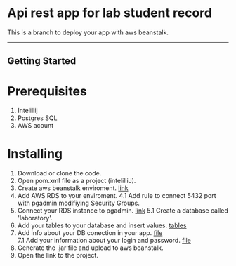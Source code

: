 # Api rest app for lab student record
This is a branch to deploy your app with aws beanstalk.

---

## Getting Started

# Prerequisites
1. Intelillij
2. Postgres SQL
3. AWS acount

# Installing
1. Download or clone the code.
2. Open  pom.xml file as a project (intelilliJ).
3. Create aws beanstalk enviroment. [link](https://docs.aws.amazon.com/elasticbeanstalk/latest/dg/java-getstarted.html)
4. Add AWS RDS to your enviroment. 
   4.1 Add rule to connect 5432 port with pgadmin modifiying Security Groups.
5. Connect your RDS instance to pgadmin. [link](https://docs.aws.amazon.com/AmazonRDS/latest/UserGuide/USER_ConnectToPostgreSQLInstance.html)
   5.1 Create a database called 'laboratory'.
6. Add your tables to your database and insert values. [tables](https://github.com/josebuenogar1/laboratoryStudents/blob/main/README.md#database)
7. Add info about your DB conection in your app. 
   [file](https://github.com/josebuenogar1/laboratoryStudents/blob/aws_rds/src/main/resources/application.properties) <br/>
   7.1 Add your information about your login and password.
   [file](https://github.com/josebuenogar1/laboratoryStudents/blob/aws_rds/src/main/java/laboratoryestudents/app/configuration/SecurityConfig.java) <br/>
8. Generate the .jar file and upload to aws beanstalk.
9. Open the link to the project.


